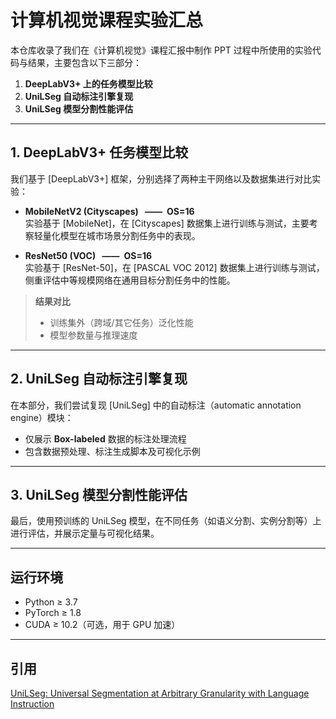 # 计算机视觉课程实验汇总

本仓库收录了我们在《计算机视觉》课程汇报中制作 PPT 过程中所使用的实验代码与结果，主要包含以下三部分：

1. **DeepLabV3+ 上的任务模型比较**  
2. **UniLSeg 自动标注引擎复现**  
3. **UniLSeg 模型分割性能评估**

---

## 1. DeepLabV3+ 任务模型比较

我们基于 [DeepLabV3+] 框架，分别选择了两种主干网络以及数据集进行对比实验：

- **MobileNetV2 (Cityscapes) &ensp;——&ensp;OS=16**  
  实验基于 [MobileNet]，在 [Cityscapes] 数据集上进行训练与测试，主要考察轻量化模型在城市场景分割任务中的表现。

- **ResNet50 (VOC) &ensp;——&ensp;OS=16**  
  实验基于 [ResNet-50]，在 [PASCAL VOC 2012] 数据集上进行训练与测试，侧重评估中等规模网络在通用目标分割任务中的性能。

> **结果对比**  
> - 训练集外（跨域/其它任务）泛化性能  
> - 模型参数量与推理速度  

---

## 2. UniLSeg 自动标注引擎复现

在本部分，我们尝试复现 [UniLSeg] 中的自动标注（automatic annotation engine）模块：

- 仅展示 **Box-labeled** 数据的标注处理流程  
- 包含数据预处理、标注生成脚本及可视化示例  

---

## 3. UniLSeg 模型分割性能评估

最后，使用预训练的 UniLSeg 模型，在不同任务（如语义分割、实例分割等）上进行评估，并展示定量与可视化结果。

---

## 运行环境

- Python ≥ 3.7  
- PyTorch ≥ 1.8  
- CUDA ≥ 10.2（可选，用于 GPU 加速）  

---

## 引用
  
[UniLSeg: Universal Segmentation at Arbitrary Granularity with Language Instruction](https://arxiv.org/abs/2312.01623)
